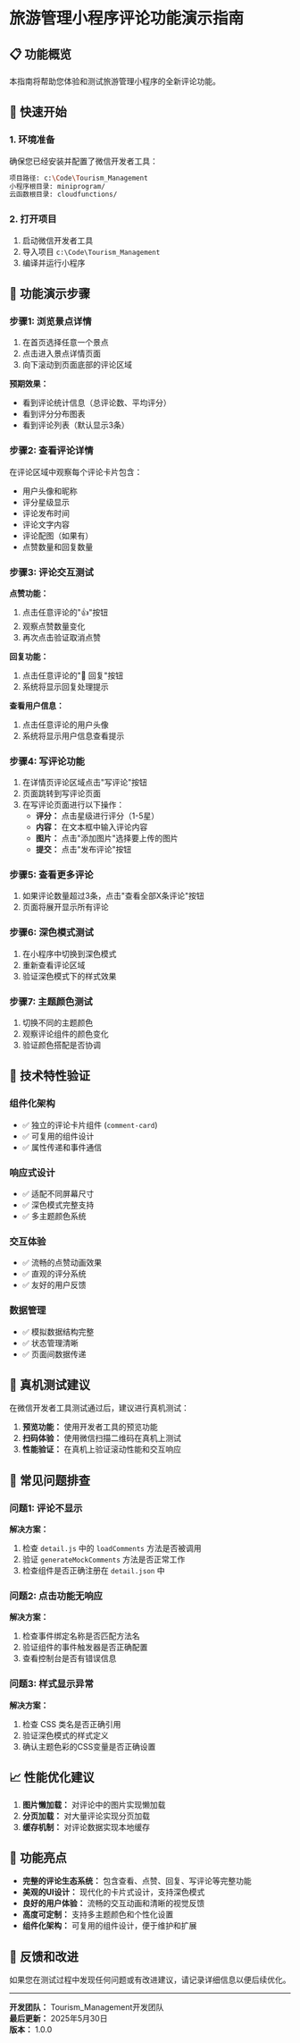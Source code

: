 # 旅游管理小程序评论功能演示指南

## 📋 功能概览

本指南将帮助您体验和测试旅游管理小程序的全新评论功能。

## 🚀 快速开始

### 1. 环境准备
确保您已经安装并配置了微信开发者工具：
```bash
项目路径: c:\Code\Tourism_Management
小程序根目录: miniprogram/
云函数根目录: cloudfunctions/
```

### 2. 打开项目
1. 启动微信开发者工具
2. 导入项目 `c:\Code\Tourism_Management`
3. 编译并运行小程序

## 🎯 功能演示步骤

### 步骤1: 浏览景点详情
1. 在首页选择任意一个景点
2. 点击进入景点详情页面
3. 向下滚动到页面底部的评论区域

**预期效果：**
- 看到评论统计信息（总评论数、平均评分）
- 看到评分分布图表
- 看到评论列表（默认显示3条）

### 步骤2: 查看评论详情
在评论区域中观察每个评论卡片包含：
- 用户头像和昵称
- 评分星级显示
- 评论发布时间
- 评论文字内容
- 评论配图（如果有）
- 点赞数量和回复数量

### 步骤3: 评论交互测试
**点赞功能：**
1. 点击任意评论的"👍"按钮
2. 观察点赞数量变化
3. 再次点击验证取消点赞

**回复功能：**
1. 点击任意评论的"💬 回复"按钮
2. 系统将显示回复处理提示

**查看用户信息：**
1. 点击任意评论的用户头像
2. 系统将显示用户信息查看提示

### 步骤4: 写评论功能
1. 在详情页评论区域点击"写评论"按钮
2. 页面跳转到写评论页面
3. 在写评论页面进行以下操作：
   - **评分：** 点击星级进行评分（1-5星）
   - **内容：** 在文本框中输入评论内容
   - **图片：** 点击"添加图片"选择要上传的图片
   - **提交：** 点击"发布评论"按钮

### 步骤5: 查看更多评论
1. 如果评论数量超过3条，点击"查看全部X条评论"按钮
2. 页面将展开显示所有评论

### 步骤6: 深色模式测试
1. 在小程序中切换到深色模式
2. 重新查看评论区域
3. 验证深色模式下的样式效果

### 步骤7: 主题颜色测试
1. 切换不同的主题颜色
2. 观察评论组件的颜色变化
3. 验证颜色搭配是否协调

## 🔧 技术特性验证

### 组件化架构
- ✅ 独立的评论卡片组件 (`comment-card`)
- ✅ 可复用的组件设计
- ✅ 属性传递和事件通信

### 响应式设计
- ✅ 适配不同屏幕尺寸
- ✅ 深色模式完整支持
- ✅ 多主题颜色系统

### 交互体验
- ✅ 流畅的点赞动画效果
- ✅ 直观的评分系统
- ✅ 友好的用户反馈

### 数据管理
- ✅ 模拟数据结构完整
- ✅ 状态管理清晰
- ✅ 页面间数据传递

## 📱 真机测试建议

在微信开发者工具测试通过后，建议进行真机测试：

1. **预览功能：** 使用开发者工具的预览功能
2. **扫码体验：** 使用微信扫描二维码在真机上测试
3. **性能验证：** 在真机上验证滚动性能和交互响应

## 🐛 常见问题排查

### 问题1: 评论不显示
**解决方案：**
1. 检查 `detail.js` 中的 `loadComments` 方法是否被调用
2. 验证 `generateMockComments` 方法是否正常工作
3. 检查组件是否正确注册在 `detail.json` 中

### 问题2: 点击功能无响应
**解决方案：**
1. 检查事件绑定名称是否匹配方法名
2. 验证组件的事件触发器是否正确配置
3. 查看控制台是否有错误信息

### 问题3: 样式显示异常
**解决方案：**
1. 检查 CSS 类名是否正确引用
2. 验证深色模式的样式定义
3. 确认主题色彩的CSS变量是否正确设置

## 📈 性能优化建议

1. **图片懒加载：** 对评论中的图片实现懒加载
2. **分页加载：** 对大量评论实现分页加载
3. **缓存机制：** 对评论数据实现本地缓存

## 🎉 功能亮点

- **完整的评论生态系统：** 包含查看、点赞、回复、写评论等完整功能
- **美观的UI设计：** 现代化的卡片式设计，支持深色模式
- **良好的用户体验：** 流畅的交互动画和清晰的视觉反馈
- **高度可定制：** 支持多主题颜色和个性化设置
- **组件化架构：** 可复用的组件设计，便于维护和扩展

## 📝 反馈和改进

如果您在测试过程中发现任何问题或有改进建议，请记录详细信息以便后续优化。

---

**开发团队：** Tourism_Management开发团队  
**最后更新：** 2025年5月30日  
**版本：** 1.0.0
